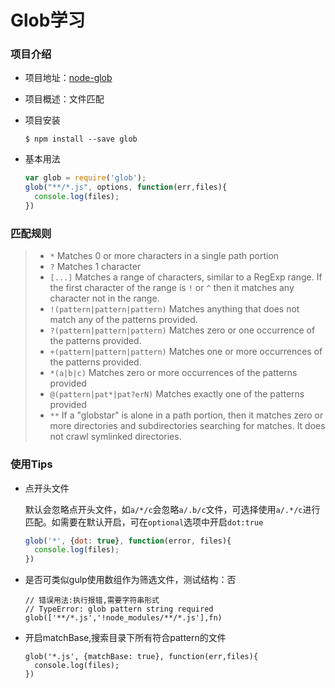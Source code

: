 # Glob学习

### 项目介绍

* 项目地址：[node-glob](https://github.com/isaacs/node-glob)

* 项目概述：文件匹配

* 项目安装

  ```
  $ npm install --save glob
  ```

* 基本用法

  ```javascript
  var glob = require('glob');
  glob("**/*.js", options, function(err,files){
    console.log(files);
  })
  ```

### 匹配规则

> - `*` Matches 0 or more characters in a single path portion
> - `?` Matches 1 character
> - `[...]` Matches a range of characters, similar to a RegExp range. If the first character of the range is `!` or `^` then it matches any character not in the range.
> - `!(pattern|pattern|pattern)` Matches anything that does not match any of the patterns provided.
> - `?(pattern|pattern|pattern)` Matches zero or one occurrence of the patterns provided.
> - `+(pattern|pattern|pattern)` Matches one or more occurrences of the patterns provided.
> - `*(a|b|c)` Matches zero or more occurrences of the patterns provided
> - `@(pattern|pat*|pat?erN)` Matches exactly one of the patterns provided
> - `**` If a "globstar" is alone in a path portion, then it matches zero or more directories and subdirectories searching for matches. It does not crawl symlinked directories.

### 使用Tips

* 点开头文件

  默认会忽略点开头文件，如`a/*/c`会忽略`a/.b/c`文件，可选择使用`a/.*/c`进行匹配。如需要在默认开启，可在`optional`选项中开启`dot:true`

  ```javascript
  glob('*', {dot: true}, function(error, files){
    console.log(files);
  })
  ```

* 是否可类似gulp使用数组作为筛选文件，测试结构：否

  ```
  // 错误用法:执行报错,需要字符串形式
  // TypeError: glob pattern string required
  glob(['**/*.js','!node_modules/**/*.js'],fn)
  ```

* 开启matchBase,搜索目录下所有符合pattern的文件

  ```
  glob('*.js', {matchBase: true}, function(err,files){
    console.log(files);
  })
  ```

  ​